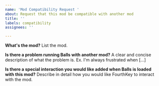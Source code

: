 ```yaml
---
name: 'Mod Compatibility Request '
about: Request that this mod be compatible with another mod
title: ''
labels: compatibility
assignees: ''

---
```


**What's the mod?**
List the mod.

**Is there a problem running Balls with another mod?**
A clear and concise description of what the problem is. Ex. I'm always frustrated when [...]

**Is there a special interaction you would like added when Balls is loaded with this mod?**
Describe in detail how you would like FourthKey to interact with the mod.
